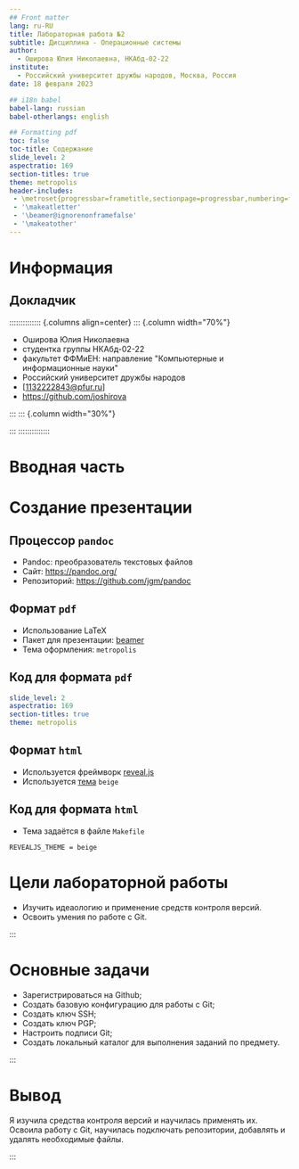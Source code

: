 ```yaml
---
## Front matter
lang: ru-RU
title: Лабораторная работа №2
subtitle: Дисциплина - Операционные системы
author:
  - Оширова Юлия Николаевна, НКАбд-02-22
institute:
  - Российский университет дружбы народов, Москва, Россия
date: 18 февраля 2023

## i18n babel
babel-lang: russian
babel-otherlangs: english

## Formatting pdf
toc: false
toc-title: Содержание
slide_level: 2
aspectratio: 169
section-titles: true
theme: metropolis
header-includes:
 - \metroset{progressbar=frametitle,sectionpage=progressbar,numbering=fraction}
 - '\makeatletter'
 - '\beamer@ignorenonframefalse'
 - '\makeatother'
---
```


# Информация

## Докладчик

:::::::::::::: {.columns align=center}
::: {.column width="70%"}

  * Оширова Юлия Николаевна
  * студентка группы НКАбд-02-22
  * факультет ФФМиЕН: направление "Компьютерные и информационные науки"
  * Российский университет дружбы народов
  * [1132222843@pfur.ru]
  * <https://github.com/joshirova>

:::
::: {.column width="30%"}


:::
::::::::::::::

# Вводная часть



# Создание презентации

## Процессор `pandoc`

- Pandoc: преобразователь текстовых файлов
- Сайт: <https://pandoc.org/>
- Репозиторий: <https://github.com/jgm/pandoc>

## Формат `pdf`

- Использование LaTeX
- Пакет для презентации: [beamer](https://ctan.org/pkg/beamer)
- Тема оформления: `metropolis`

## Код для формата `pdf`

```yaml
slide_level: 2
aspectratio: 169
section-titles: true
theme: metropolis
```

## Формат `html`

- Используется фреймворк [reveal.js](https://revealjs.com/)
- Используется [тема](https://revealjs.com/themes/) `beige`

## Код для формата `html`

- Тема задаётся в файле `Makefile`

```make
REVEALJS_THEME = beige 
```

# Цели лабораторной работы

- Изучить идеаологию и применение средств контроля версий.
- Освоить умения по работе с Git.



:::

# Основные задачи

- Зарегистрироваться на Github;
- Создать базовую конфигурацию для работы с Git; 
- Создать ключ SSH;
- Создать ключ PGP; 
- Настроить подписи Git;
- Создать локальный каталог для выполнения заданий по предмету.

:::

# Вывод

Я изучила средства контроля версий и научилась применять их. Освоила работу с Git, научилась подключать репозитории, добавлять и удалять необходимые файлы.

:::

